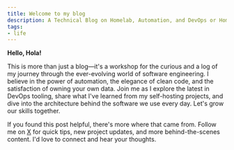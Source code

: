 ```yaml
---
title: Welcome to my blog
description: A Technical Blog on Homelab, Automation, and DevOps or Homelab and Automation for the Modern Engineer
tags:
- life
---
```

**Hello, Hola!**

This is more than just a blog—it's a workshop for the curious and a log of my journey through the ever-evolving world of software engineering. I believe in the power of automation, the elegance of clean code, and the satisfaction of owning your own data. Join me as I explore the latest in DevOps tooling, share what I've learned from my self-hosting projects, and dive into the architecture behind the software we use every day. Let's grow our skills together.

If you found this post helpful, there's more where that came from. Follow me on [X](https://x.com/mr_mvaldes) for quick tips, new project updates, and more behind-the-scenes content. I'd love to connect and hear your thoughts.
